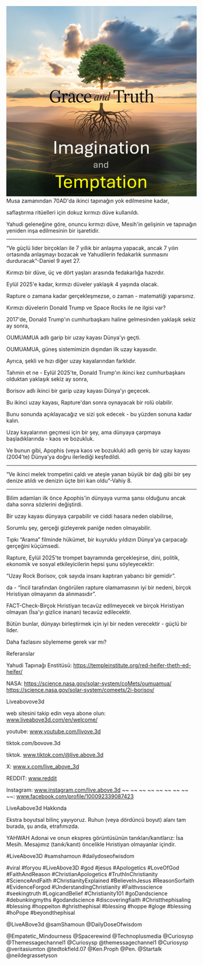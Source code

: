 ![Video cover image](../cover.jpg)
Musa zamanından 70AD'da ikinci tapınağın yok edilmesine kadar,

saflaştırma ritüelleri için dokuz kırmızı düve kullanıldı.

Yahudi geleneğine göre, onuncu kırmızı düve, Mesih'in gelişinin ve tapınağın yeniden inşa edilmesinin bir işaretidir.

---

“Ve güçlü lider birçokları ile 7 yıllık bir anlaşma yapacak, ancak 7 yılın ortasında anlaşmayı bozacak ve Yahudilerin fedakarlık sunmasını durduracak”-Daniel 9 ayet 27.

Kırmızı bir düve, üç ve dört yaşları arasında fedakarlığa hazırdır.

Eylül 2025'e kadar, kırmızı düveler yaklaşık 4 yaşında olacak.

Rapture o zamana kadar gerçekleşmezse, o zaman - matematiği yaparsınız.

Kırmızı düvelerin Donald Trump ve Space Rocks ile ne ilgisi var?

2017'de, Donald Trump'ın cumhurbaşkanı haline gelmesinden yaklaşık sekiz ay sonra,

OUMUAMUA adlı garip bir uzay kayası Dünya'yı geçti.

OUMUAMUA, güneş sistemimizin dışından ilk uzay kayasıdır.

Ayrıca, şekli ve hızı diğer uzay kayalarından farklıdır.

Tahmin et ne - Eylül 2025'te, Donald Trump'ın ikinci kez cumhurbaşkanı olduktan yaklaşık sekiz ay sonra,

Borisov adlı ikinci bir garip uzay kayası Dünya'yı geçecek.

Bu ikinci uzay kayası, Rapture'dan sonra oynayacak bir rolü olabilir.

Bunu sonunda açıklayacağız ve sizi şok edecek - bu yüzden sonuna kadar kalın.

Uzay kayalarının geçmesi için bir şey, ama dünyaya çarpmaya başladıklarında - kaos ve bozukluk.

Ve bunun gibi, Apophis (veya kaos ve bozukluk) adlı geniş bir uzay kayası (2004'te) Dünya'ya doğru ilerlediği keşfedildi.

---

“Ve ikinci melek trompetini çaldı ve ateşle yanan büyük bir dağ gibi bir şey denize atıldı ve denizin üçte biri kan oldu”-Vahiy 8.

---

Bilim adamları ilk önce Apophis'in dünyaya vurma şansı olduğunu ancak daha sonra sözlerini değiştirdi.

Bir uzay kayası dünyaya çarpabilir ve ciddi hasara neden olabilirse,

Sorumlu şey, gerçeği gizleyerek paniğe neden olmayabilir.

Tıpkı “Arama” filminde hükümet, bir kuyruklu yıldızın Dünya'ya çarpacağı gerçeğini küçümsedi.

Rapture, Eylül 2025'te trompet bayramında gerçekleşirse, dini, politik, ekonomik ve sosyal etkileyicilerin hepsi şunu söyleyecektir:

“Uzay Rock Borisov, çok sayıda insanı kaptıran yabancı bir gemidir”.

da - “İncil tarafından öngörülen rapture olamamasının iyi bir nedeni, birçok Hıristiyan olmayanın da alınmasıdır”.

FACT-Check-Birçok Hıristiyan tecavüz edilmeyecek ve birçok Hıristiyan olmayan (İsa'yı gizlice inanan) tecavüz edilecektir.

Bütün bunlar, dünyayı birleştirmek için iyi bir neden verecektir - güçlü bir lider.

Daha fazlasını söylememe gerek var mı?

Referanslar

Yahudi Tapınağı Enstitüsü: https://templeinstitute.org/red-heifer-theth-ed-heifer/


NASA: https://science.nasa.gov/solar-system/coMets/oumuamua/ https://science.nasa.gov/solar-system/comeets/2i-borisov/

Liveabovove3d

web sitesini takip edin veya abone olun: www.liveabove3d.com/en/welcome/

youtube: www.youtube.com/livove.3d


tiktok.com/bovove.3d

tiktok. www.tiktok.com/@live.above.3d

X: www.x.com/live_above_3d

REDDIT: www.reddit

Instagram: www.instagram.com/live.above.3d ~~ ~~ ~~ ~~ ~~ ~~ ~~ ~~ ~~: www.facebook.com/profile/100092339087423

LiveAabove3d Hakkında

Ekstra boyutsal bilinç yayıyoruz. Ruhun (veya dördüncü boyut) alanı tam burada, şu anda, etrafımızda.

YAHWAH Adonai ve onun ekspres görüntüsünün tanıkları/kanıtlarız: İsa Mesih. Mesajımız (tanık/kanıt) öncelikle Hıristiyan olmayanlar içindir.


#LiveAbove3D #samshamoun #dailydoseofwisdom

#viral #foryou #LiveAbove3D #god #jesus #Apologetics #LoveOfGod  #FaithAndReason #ChristianApologetics #TruthInChristianity #ScienceAndFaith #ChristianityExplained #BelieveInJesus #ReasonSorfaith #EvidenceForgod #UnderstandingChristianity #Faithvsscience #seekingtruth #LogicandBelief #Christianity101 #goDandscience #debunkingmyths #godandscience #discoveringfiaith #Christthephisaling #blessing #hoppeiton #ghristhephisal #blessing #hoppe #gloge #blessing #hoPope #beyondthephisal

@LiveABove3d @samShamoun @DailyDoseOfwisdom

@Empatetic_Mindourness @Spacerewind @Technoplusmedia @Curiosysp @Themessagechannel1 @Curiosysp @themessagechannel1 @Curiosysp @veritasiumton @tedtokfield.07 @Ken.Proph @Pen. @Startalk @neildegrassetyson
